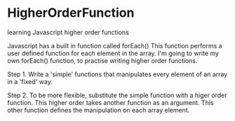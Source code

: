 # HigherOrderFunction
learning Javascript higher order functions

Javascript has a built in function called forEach()
This function performs a user defined function for each element in the array.
I'm going to write my own forEach() function, to practise writing higher order functions.

Step 1.
Write a 'simple' functions that manipulates every element of an array in a 'fixed' way.

Step 2.
To be more flexible, substitute the simple function with a higer order function.
This higher order takes another function as an argument.
This other function defines the manipulation on each array element.
